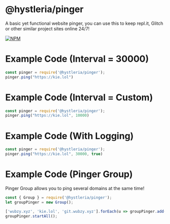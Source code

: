 # @hystleria/pinger

A basic yet functional website pinger, you can use this to keep repl.it, Glitch or other similar project sites online 24/7!

[![NPM](https://nodei.co/npm/@hystleria/pinger)](https://npmjs.com/package/@hystleria/pinger/)

# Example Code (Interval = 30000)

```js
const pinger = require('@hystleria/pinger');
pinger.ping("https://kie.lol")
```
# Example Code (Interval = Custom)

```js
const pinger = require('@hystleria/pinger');
pinger.ping("https://kie.lol", 10000)
```

# Example Code (With Logging)

```js
const pinger = require('@hystleria/pinger');
pinger.ping("https://kie.lol", 30000, true)
```

# Example Code (Pinger Group)
Pinger Group allows you to ping several domains at the same time!

```js
const { Group } = require('@hystleria/pinger');
let groupPinger = new Group();

['wubzy.xyz', 'kie.lol', 'git.wubzy.xyz'].forEach(u => groupPinger.add(u, 5000));
groupPinger.startAll();
```
